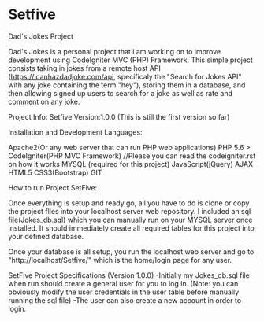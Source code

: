 # Setfive
Dad's Jokes Project

Dad's Jokes is a personal project that i am working on to improve development using CodeIgniter MVC (PHP) Framework. 
This simple project consists taking in jokes from a remote host API (https://icanhazdadjoke.com/api, specificaly the "Search for Jokes
API" with any joke containing the term "hey"), storing them in a database, and then allowing  signed up users to search for a joke as well as rate and comment on any joke. 

Project Info: Setfive Version:1.0.0 (This is still the first version so far)

Installation and Development Languages:

Apache2(Or any web server that can run PHP web applications) 
PHP 5.6 >
CodeIgniter(PHP MVC Framework) //Please you can read the codeigniter.rst on how it works
MYSQL (required for this project)
JavaScript(jQuery)
AJAX
HTML5
CSS3(Bootstrap)
GIT

How to run Project SetFive:

Once everything is setup and ready go, all you have to do is clone or copy the project flles into your localhost server web repository.
I included an sql file(Jokes_db.sql) which you can manually run on your MYSQL server once installed.
It should immediately create all required tables for this project into your defined database. 

Once your database is all setup, you run the localhost web server and go to "http://localhost/Setfive/" which is the home/login page for any user.

SetFive Project Specifications (Version 1.0.0)
-Initially my Jokes_db.sql file when run should create a general user for you to log in. (Note: you can obviously modify the user credentials in the user table 
 before manually running the sql file) 
-The user can also create a new account in order to login. 



